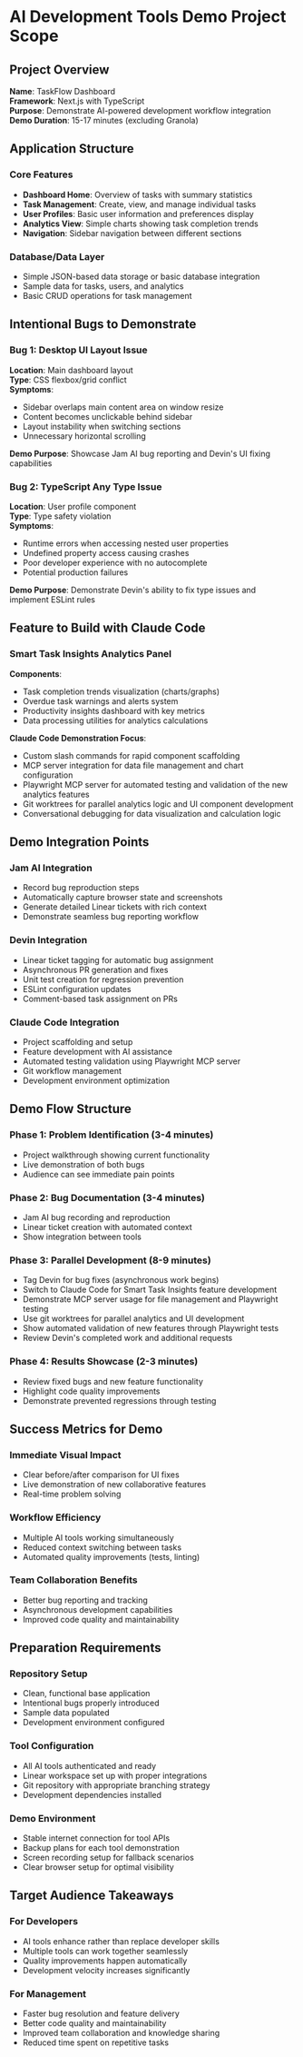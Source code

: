 # AI Development Tools Demo Project Scope

## Project Overview

**Name**: TaskFlow Dashboard  
**Framework**: Next.js with TypeScript  
**Purpose**: Demonstrate AI-powered development workflow integration  
**Demo Duration**: 15-17 minutes (excluding Granola)

## Application Structure

### Core Features

- **Dashboard Home**: Overview of tasks with summary statistics
- **Task Management**: Create, view, and manage individual tasks
- **User Profiles**: Basic user information and preferences display
- **Analytics View**: Simple charts showing task completion trends
- **Navigation**: Sidebar navigation between different sections

### Database/Data Layer

- Simple JSON-based data storage or basic database integration
- Sample data for tasks, users, and analytics
- Basic CRUD operations for task management

## Intentional Bugs to Demonstrate

### Bug 1: Desktop UI Layout Issue

**Location**: Main dashboard layout  
**Type**: CSS flexbox/grid conflict  
**Symptoms**:

- Sidebar overlaps main content area on window resize
- Content becomes unclickable behind sidebar
- Layout instability when switching sections
- Unnecessary horizontal scrolling

**Demo Purpose**: Showcase Jam AI bug reporting and Devin's UI fixing capabilities

### Bug 2: TypeScript Any Type Issue

**Location**: User profile component  
**Type**: Type safety violation  
**Symptoms**:

- Runtime errors when accessing nested user properties
- Undefined property access causing crashes
- Poor developer experience with no autocomplete
- Potential production failures

**Demo Purpose**: Demonstrate Devin's ability to fix type issues and implement ESLint rules

## Feature to Build with Claude Code

### Smart Task Insights Analytics Panel

**Components**:

- Task completion trends visualization (charts/graphs)
- Overdue task warnings and alerts system
- Productivity insights dashboard with key metrics
- Data processing utilities for analytics calculations

**Claude Code Demonstration Focus**:

- Custom slash commands for rapid component scaffolding
- MCP server integration for data file management and chart configuration
- Playwright MCP server for automated testing and validation of the new analytics features
- Git worktrees for parallel analytics logic and UI component development
- Conversational debugging for data visualization and calculation logic

## Demo Integration Points

### Jam AI Integration

- Record bug reproduction steps
- Automatically capture browser state and screenshots
- Generate detailed Linear tickets with rich context
- Demonstrate seamless bug reporting workflow

### Devin Integration

- Linear ticket tagging for automatic bug assignment
- Asynchronous PR generation and fixes
- Unit test creation for regression prevention
- ESLint configuration updates
- Comment-based task assignment on PRs

### Claude Code Integration

- Project scaffolding and setup
- Feature development with AI assistance
- Automated testing validation using Playwright MCP server
- Git workflow management
- Development environment optimization

## Demo Flow Structure

### Phase 1: Problem Identification (3-4 minutes)

- Project walkthrough showing current functionality
- Live demonstration of both bugs
- Audience can see immediate pain points

### Phase 2: Bug Documentation (3-4 minutes)

- Jam AI bug recording and reproduction
- Linear ticket creation with automated context
- Show integration between tools

### Phase 3: Parallel Development (8-9 minutes)

- Tag Devin for bug fixes (asynchronous work begins)
- Switch to Claude Code for Smart Task Insights feature development
- Demonstrate MCP server usage for file management and Playwright testing
- Use git worktrees for parallel analytics and UI development
- Show automated validation of new features through Playwright tests
- Review Devin's completed work and additional requests

### Phase 4: Results Showcase (2-3 minutes)

- Review fixed bugs and new feature functionality
- Highlight code quality improvements
- Demonstrate prevented regressions through testing

## Success Metrics for Demo

### Immediate Visual Impact

- Clear before/after comparison for UI fixes
- Live demonstration of new collaborative features
- Real-time problem solving

### Workflow Efficiency

- Multiple AI tools working simultaneously
- Reduced context switching between tasks
- Automated quality improvements (tests, linting)

### Team Collaboration Benefits

- Better bug reporting and tracking
- Asynchronous development capabilities
- Improved code quality and maintainability

## Preparation Requirements

### Repository Setup

- Clean, functional base application
- Intentional bugs properly introduced
- Sample data populated
- Development environment configured

### Tool Configuration

- All AI tools authenticated and ready
- Linear workspace set up with proper integrations
- Git repository with appropriate branching strategy
- Development dependencies installed

### Demo Environment

- Stable internet connection for tool APIs
- Backup plans for each tool demonstration
- Screen recording setup for fallback scenarios
- Clear browser setup for optimal visibility

## Target Audience Takeaways

### For Developers

- AI tools enhance rather than replace developer skills
- Multiple tools can work together seamlessly
- Quality improvements happen automatically
- Development velocity increases significantly

### For Management

- Faster bug resolution and feature delivery
- Better code quality and maintainability
- Improved team collaboration and knowledge sharing
- Reduced time spent on repetitive tasks
